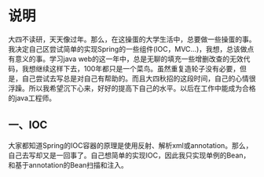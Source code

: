 #	说明

​	大四不读研，天天像过年。那么，在这操蛋的大学生活中，总要做一些操蛋的事。我决定自己区尝试简单的实现Spring的一些组件(IOC，MVC...)，我想，总该做点有意义的事。学习java web的这一年中，总是无聊的填充一些增删改查的无效代码，我想继续这样下去，100年都只是一个菜鸟。虽然重复造轮子没有必要，但是，自己尝试去写总是对自己有帮助的。而且大四秋招的这段时间，自己的心情很浮躁。所以我希望沉下心来，好好的提高下自己的水平。以后在工作中能成为合格的java工程师。

##	一、IOC

​	大家都知道Spring的IOC容器的原理是使用反射、解析xml或annotation。那么，自己去写却又是一回事了。自己想简单的实现IOC，因此我只实现单例的Bean，和基于annotation的Bean扫描和注入。